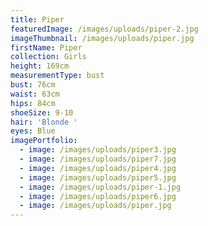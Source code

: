 ```yaml
---
title: Piper
featuredImage: /images/uploads/piper-2.jpg
imageThumbnail: /images/uploads/piper.jpg
firstName: Piper
collection: Girls
height: 169cm
measurementType: bust
bust: 76cm
waist: 63cm
hips: 84cm
shoeSize: 9-10
hair: 'Blonde '
eyes: Blue
imagePortfolio:
  - image: /images/uploads/piper3.jpg
  - image: /images/uploads/piper7.jpg
  - image: /images/uploads/piper4.jpg
  - image: /images/uploads/piper5.jpg
  - image: /images/uploads/piper-1.jpg
  - image: /images/uploads/piper6.jpg
  - image: /images/uploads/piper.jpg
---
```


